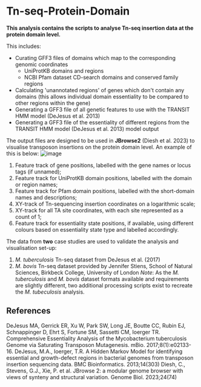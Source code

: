 # Tn-seq-Protein-Domain

__This analysis contains the scripts to analyse Tn-seq insertion data at the protein domain level.__

This includes:
* Curating GFF3 files of domains which map to the corresponding genomic coordinates
  * UniProtKB domains and regions
  * NCBI Pfam dataset CD-search domains and conserved family regions
* Calculating 'unannotated regions' of genes which don't contain any domains (this allows individual domain essentiality to be compared to other regions within the gene)
* Generating a GFF3 file of all genetic features to use with the TRANSIT HMM model (DeJesus et al. 2013)
* Generating a GFF3 file of the essentiality of different regions from the TRANSIT HMM model (DeJesus et al. 2013) model output

The output files are designed to be used in __JBrowse2__ (Diesh et al. 2023) to visualise transposon insertions on the protein domain level.
An example of this is below:
![image](https://github.com/user-attachments/assets/6d546bb9-fd5a-4d45-a05d-dbd5ba2efe13)
1. Feature track of gene positions, labelled with the gene names or locus tags (if unnamed);
2. Feature track for UniProtKB domain positions, labelled with the domain or region names;
3. Feature track for Pfam domain positions, labelled with the short-domain names and descriptions;
4. XY-track of Tn-sequencing insertion coordinates on a logarithmic scale;
5. XY-track for all TA site coordinates, with each site represented as a count of 1;
6. Feature track for essentiality state positions, if available, using different colours based on essentiality state type and labelled accordingly.

The data from __two__ case studies are used to validate the analysis and visualisation set-up:
1. _M. tuberculosis_ Tn-seq dataset from DeJesus et al. (2017)
2. _M. bovis_ Tn-seq dataset provided by Jennifer Stiens, School of Natural Sciences, Birkbeck College, University of London
_Note_: As the _M. tuberculosis_ and _M. bovis_ dataset formats available and requirements are slightly different, two additional processing scripts exist to recreate the _M. tubeculosis_ analysis.

## References
DeJesus MA, Gerrick ER, Xu W, Park SW, Long JE, Boutte CC, Rubin EJ, Schnappinger D, Ehrt S, Fortune SM, Sassetti CM, Ioerger TR. Comprehensive Essentiality Analysis of the Mycobacterium tuberculosis Genome via Saturating Transposon Mutagenesis. mBio. 2017;8(1):e02133-16.
DeJesus, M.A., Ioerger, T.R. A Hidden Markov Model for identifying essential and growth-defect regions in bacterial genomes from transposon insertion sequencing data. BMC Bioinformatics. 2013;14(303)
Diesh, C., Stevens, G.J., Xie, P. et al. JBrowse 2: a modular genome browser with views of synteny and structural variation. Genome Biol. 2023;24(74)
